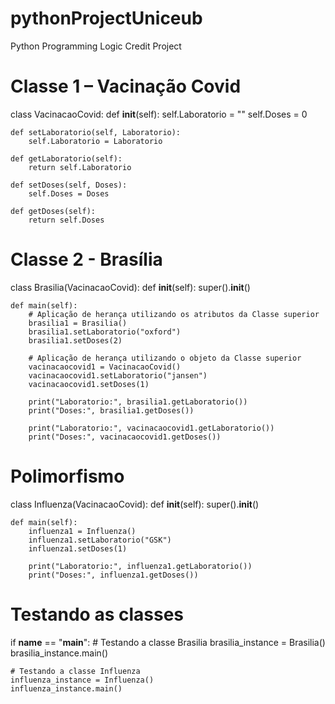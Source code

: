 # pythonProjectUniceub
Python Programming Logic Credit Project

# Classe 1 – Vacinação Covid
class VacinacaoCovid:
    def __init__(self):
        self.Laboratorio = ""
        self.Doses = 0

    def setLaboratorio(self, Laboratorio):
        self.Laboratorio = Laboratorio

    def getLaboratorio(self):
        return self.Laboratorio

    def setDoses(self, Doses):
        self.Doses = Doses

    def getDoses(self):
        return self.Doses


# Classe 2 - Brasília
class Brasilia(VacinacaoCovid):
    def __init__(self):
        super().__init__()

    def main(self):
        # Aplicação de herança utilizando os atributos da Classe superior
        brasilia1 = Brasilia()
        brasilia1.setLaboratorio("oxford")
        brasilia1.setDoses(2)

        # Aplicação de herança utilizando o objeto da Classe superior
        vacinacaocovid1 = VacinacaoCovid()
        vacinacaocovid1.setLaboratorio("jansen")
        vacinacaocovid1.setDoses(1)

        print("Laboratorio:", brasilia1.getLaboratorio())
        print("Doses:", brasilia1.getDoses())

        print("Laboratorio:", vacinacaocovid1.getLaboratorio())
        print("Doses:", vacinacaocovid1.getDoses())


# Polimorfismo
class Influenza(VacinacaoCovid):
    def __init__(self):
        super().__init__()

    def main(self):
        influenza1 = Influenza()
        influenza1.setLaboratorio("GSK")
        influenza1.setDoses(1)

        print("Laboratorio:", influenza1.getLaboratorio())
        print("Doses:", influenza1.getDoses())


# Testando as classes
if __name__ == "__main__":
    # Testando a classe Brasilia
    brasilia_instance = Brasilia()
    brasilia_instance.main()

    # Testando a classe Influenza
    influenza_instance = Influenza()
    influenza_instance.main()

